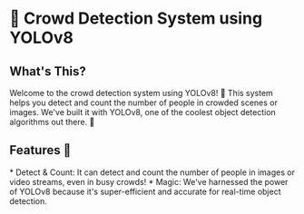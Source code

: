 <h1>👥 Crowd Detection System using YOLOv8</h1>

<h2>What's This?</h2>
<p>Welcome to the crowd detection system using YOLOv8! 🎉 This system helps you detect and count the number of people in crowded scenes or images. We've built it with YOLOv8, one of the coolest object detection algorithms out there. 🚀</p>

<h2>Features 🌟</h2>
*  Detect & Count: It can detect and count the number of people in images or video streams, even in busy crowds!
*  Magic: We've harnessed the power of YOLOv8 because it's super-efficient and accurate for real-time object detection.




